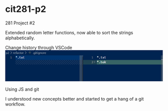 # cit281-p2
281 Project #2

Extended random letter functions, now able to sort the strings alphabetically.

Change history through VSCode
![image](https://github.com/UO-CIT-sshina/cit281-p2/blob/main/p2-vscode-diff.png?raw=true)

Using JS and git

I understood new concepts better and started to get a hang of a git workflow.
